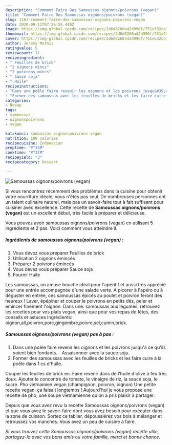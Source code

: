 ```yaml
---
description: "Comment Faire Des Samoussas oignons/poivrons (vegan)"
title: "Comment Faire Des Samoussas oignons/poivrons (vegan)"
slug: 1167-comment-faire-des-samoussas-oignons-poivrons-vegan
date: 2020-09-11T07:56:55.480Z
image: https://img-global.cpcdn.com/recipes/2d6d8260a42d996f/751x532cq70/samoussas-oignonspoivrons-vegan-photo-principale-de-la-recette.jpg
thumbnail: https://img-global.cpcdn.com/recipes/2d6d8260a42d996f/751x532cq70/samoussas-oignonspoivrons-vegan-photo-principale-de-la-recette.jpg
cover: https://img-global.cpcdn.com/recipes/2d6d8260a42d996f/751x532cq70/samoussas-oignonspoivrons-vegan-photo-principale-de-la-recette.jpg
author: Jeremy Mathis
ratingvalue: 5
reviewcount: 11
recipeingredient:
- " Feuilles de brick"
- "2 oignons mincs"
- "2 poivrons mincs"
- " Sauce soja"
- " Huile"
recipeinstructions:
- "Dans une poêle faire revenir les oignons et les poivrons jusqu&#39;à ce qu&#39;ils soient bien fondants. Assaisonner avec la sauce soja."
- "Former des samoussas avec les feuilles de bricks et les faire cuire à la poêle dans 1 cs d&#39;huile."
categories:
- Resep
tags:
- samoussas
- oignonspoivrons
- vegan

katakunci: samoussas oignonspoivrons vegan 
nutrition: 100 calories
recipecuisine: Indonesian
preptime: "PT15M"
cooktime: "PT37M"
recipeyield: "3"
recipecategory: Dessert

---
```



![Samoussas oignons/poivrons (vegan)](https://img-global.cpcdn.com/recipes/2d6d8260a42d996f/751x532cq70/samoussas-oignonspoivrons-vegan-photo-principale-de-la-recette.jpg)

Si vous rencontrez récemment des problèmes dans la cuisine pour obtenir votre nourriture idéale, vous n'êtes pas seul. De nombreuses personnes ont un talent culinaire naturel, mais pas un savoir-faire tout à fait suffisant pour cuisiner avec excellence. Cette recette de <strong> Samoussas oignons/poivrons (vegan) </strong> est un excellent début, très facile à préparer et délicieuse.

<!--inarticleads1-->

Vous pouvez avoir samoussas oignons/poivrons (vegan) en utilisant 5 Ingrédients et 2 pas. Voici comment vous atteindre il.

##### Ingrédients de samoussas oignons/poivrons (vegan) :

1. Vous devez vous préparer  Feuilles de brick
1. Utilisation 2 oignons émincés
1. Préparer 2 poivrons émincés
1. Vous devez vous préparer  Sauce soja
1. Fournir  Huile


Les samoussas, un amuse bouche idéal pour l&#39;apéritif et aussi très apprécié pour une entrée accompagnée d&#39;une salade verte. A picorer à l&#39;apéro ou à déguster en entrée, ces samoussas épicés au poulet et poivron feront des heureux ! Laver, épépiner et couper le poivrons en petits dès, peler et émincer finement l&#39;oignon. Dans une. samoussas aux légumes, retrouvez les recettes pour vos plats vegan, ainsi que pour vos repas de fêtes, des conseils et astuces Ingrédients: oignon,ail,poivron,porc,gingembre,poivre,sel,cumin,brick. 

<!--inarticleads2-->

##### Samoussas oignons/poivrons (vegan) pas à pas :

1. Dans une poêle faire revenir les oignons et les poivrons jusqu&#39;à ce qu&#39;ils soient bien fondants. - Assaisonner avec la sauce soja.
1. Former des samoussas avec les feuilles de bricks et les faire cuire à la poêle dans 1 cs d&#39;huile.


Couper les feuilles de brick en. Faire revenir dans de l&#39;huile d&#39;olive à feu très doux. Ajouter le concentré de tomate, le vinaigre de riz, la sauce soja, le sucre. Pho vietnamien vegan (champignon, poivron, oignon) Une petite recette vegan, ça faisait longtemps ! Aujourd&#39;hui je vous propose une recette de pho, une soupe vietnamienne qu&#39;on a pris plaisir à partager. 

<!--inarticleads1-->

<p>
Depuis que vous avez revu la recette Samoussas oignons/poivrons (vegan) et que vous avez le savoir-faire dont vous avez besoin pour exécuter dans la zone de cuisson. Sortez ce tablier, dépoussiérez vos bols à mélanger et retroussez vos manches. Vous avez un peu de cuisine à faire.
</p>

<p>
<i>Si vous trouvez cette Samoussas oignons/poivrons (vegan) recette utile, partagez-la avec vos bons amis ou votre famille, merci et bonne chance.</i>
</p>
